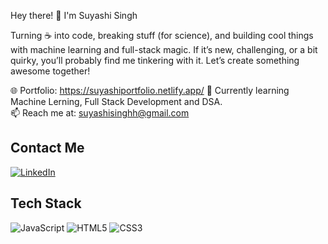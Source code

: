  Hey there! 🚀 I'm Suyashi Singh

Turning ☕ into code, breaking stuff (for science), and building cool things with machine learning and full-stack magic. If it’s new, challenging, or a bit quirky, you’ll probably find me tinkering with it. Let’s create something awesome together!

🌐 Portfolio: https://suyashiportfolio.netlify.app/
🌱 Currently learning Machine Lerning, Full Stack Development and DSA.  
📫 Reach me at: suyashisinghh@gmail.com

## Contact Me

[![LinkedIn](https://img.shields.io/badge/LinkedIn-blue?style=for-the-badge&logo=linkedin)](your-linkedin-url)

## Tech Stack

![JavaScript](https://img.shields.io/badge/-JavaScript-F7DF1E?style=for-the-badge&logo=javascript&logoColor=black)
![HTML5](https://img.shields.io/badge/-HTML5-E34F26?style=for-the-badge&logo=html5&logoColor=white)
![CSS3](https://img.shields.io/badge/-CSS3-1572B6?style=for-the-badge&logo=css3)
<!-- Add more badges for your skills -->
